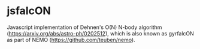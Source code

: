 # jsfalcON
Javascript implementation of Dehnen's O(N) N-body algorithm (https://arxiv.org/abs/astro-ph/0202512), which is also known as gyrfalcON as part of NEMO (https://github.com/teuben/nemo).
